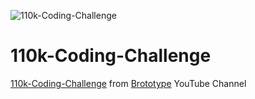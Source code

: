 ![110k-Coding-Challenge](https://www.playbook.com/s/arch-lad/dt5LHs2G9kAddiUeZYFAiBVm?assetToken=Jne7AsiRFPKTuhbH3WB93UXt)

# 110k-Coding-Challenge
[110k-Coding-Challenge](https://www.youtube.com/watch?v=pDmEYRhyusU&list=PLY-ecO2csVHeKaBI7lAM1jbIPU8K6fUxY) from [Brototype](https://www.youtube.com/@BrototypeMalayalam) YouTube Channel
